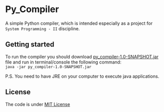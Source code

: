 # Py_Compiler
A simple Python compiler, which is intended especially as a project for ```System Programming - II``` discipline.

## Getting started
To run the compiler you should download [py_compiler-1.0-SNAPSHOT.jar](https://github.com/danilos1/py_compiler/blob/master/py_compiler-1.0-SNAPSHOT.jar) file and run in terminal/console the following command:<br>
```java -jar py_compiler-1.0-SNAPSHOT.jar```

P.S. You need to have JRE on your computer to execute java applications.

## License
The code is under [MIT License]()
